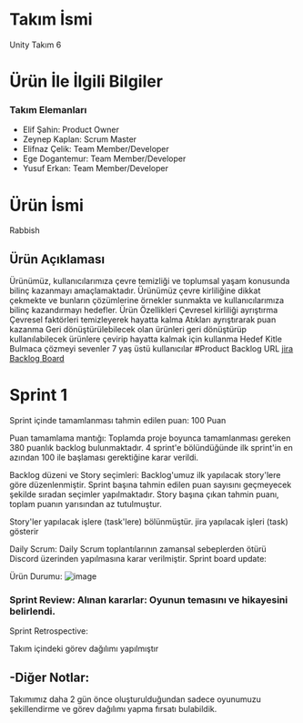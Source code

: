 # Takım İsmi
Unity Takım 6

# Ürün İle İlgili Bilgiler
### Takım Elemanları
- Elif Şahin: Product Owner
- Zeynep Kaplan: Scrum Master
- Elifnaz Çelik: Team Member/Developer
- Ege Dogantemur: Team Member/Developer
- Yusuf Erkan: Team Member/Developer

# Ürün İsmi
Rabbish

## Ürün Açıklaması
Ürünümüz, kullanıcılarımıza çevre temizliği ve toplumsal yaşam konusunda bilinç kazanmayı amaçlamaktadır. Ürünümüz çevre kirliliğine dikkat çekmekte ve bunların çözümlerine örnekler sunmakta ve kullanıcılarımıza bilinç kazandırmayı hedefler.
Ürün Özellikleri
Çevresel kirliliği ayrıştırma 
Çevresel faktörleri temizleyerek hayatta kalma
Atıkları ayrıştırarak puan kazanma
Geri dönüştürülebilecek olan ürünleri geri dönüştürüp kullanılabilecek ürünlere çevirip hayatta kalmak için kullanma 
Hedef Kitle
Bulmaca çözmeyi sevenler
7 yaş üstü kullanıcılar
#Product Backlog URL
[jira Backlog Board](https://zeynepkaplan.atlassian.net/jira/core/projects/B2T6/list?filter=updatedDate%20%3E%3D%20-1w&hideDone=false)

# Sprint 1

Sprint içinde tamamlanması tahmin edilen puan: 100 Puan

Puan tamamlama mantığı: Toplamda proje boyunca tamamlanması gereken 380 puanlık backlog bulunmaktadır. 4 sprint'e bölündüğünde ilk sprint'in en azından 100 ile başlaması gerektiğine karar verildi.

Backlog düzeni ve Story seçimleri: Backlog'umuz ilk yapılacak story'lere göre düzenlenmiştir. Sprint başına tahmin edilen puan sayısını geçmeyecek şekilde sıradan seçimler yapılmaktadır. Story başına çıkan tahmin puanı, toplam puanın yarısından az tutulmuştur.

Story'ler yapılacak işlere (task'lere) bölünmüştür. jira yapılacak işleri (task) gösterir

Daily Scrum: Daily Scrum toplantılarının zamansal sebeplerden ötürü Discord üzerinden yapılmasına karar verilmiştir.
Sprint board update: 

Ürün Durumu: ![image](https://github.com/elifnazcelik/OUABootcamp2024/assets/117751053/657ed4ca-695b-4c18-8b08-503b41421c35)


### Sprint Review: Alınan kararlar: Oyunun temasını ve hikayesini belirlendi.
Sprint Retrospective:

Takım içindeki görev dağılımı yapılmıştır

## -Diğer Notlar:

Takımımız daha 2 gün önce oluşturulduğundan sadece oyunumuzu şekillendirme ve görev dağılımı yapma fırsatı bulabildik.

